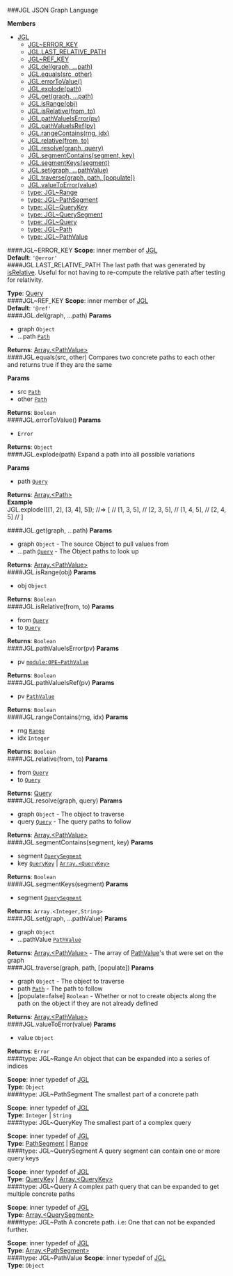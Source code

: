 <a name="module_JGL"></a>
###JGL
JSON Graph Language

**Members**

* [JGL](#module_JGL)
  * [JGL~ERROR_KEY](#module_JGL..ERROR_KEY)
  * [JGL.LAST_RELATIVE_PATH](#module_JGL.LAST_RELATIVE_PATH)
  * [JGL~REF_KEY](#module_JGL..REF_KEY)
  * [JGL.del(graph, ...path)](#module_JGL.del)
  * [JGL.equals(src, other)](#module_JGL.equals)
  * [JGL.errorToValue()](#module_JGL.errorToValue)
  * [JGL.explode(path)](#module_JGL.explode)
  * [JGL.get(graph, ...path)](#module_JGL.get)
  * [JGL.isRange(obj)](#module_JGL.isRange)
  * [JGL.isRelative(from, to)](#module_JGL.isRelative)
  * [JGL.pathValueIsError(pv)](#module_JGL.pathValueIsError)
  * [JGL.pathValueIsRef(pv)](#module_JGL.pathValueIsRef)
  * [JGL.rangeContains(rng, idx)](#module_JGL.rangeContains)
  * [JGL.relative(from, to)](#module_JGL.relative)
  * [JGL.resolve(graph, query)](#module_JGL.resolve)
  * [JGL.segmentContains(segment, key)](#module_JGL.segmentContains)
  * [JGL.segmentKeys(segment)](#module_JGL.segmentKeys)
  * [JGL.set(graph, ...pathValue)](#module_JGL.set)
  * [JGL.traverse(graph, path, [populate])](#module_JGL.traverse)
  * [JGL.valueToError(value)](#module_JGL.valueToError)
  * [type: JGL~Range](#module_JGL..Range)
  * [type: JGL~PathSegment](#module_JGL..PathSegment)
  * [type: JGL~QueryKey](#module_JGL..QueryKey)
  * [type: JGL~QuerySegment](#module_JGL..QuerySegment)
  * [type: JGL~Query](#module_JGL..Query)
  * [type: JGL~Path](#module_JGL..Path)
  * [type: JGL~PathValue](#module_JGL..PathValue)

<a name="module_JGL..ERROR_KEY"></a>
####JGL~ERROR_KEY
**Scope**: inner member of [JGL](#module_JGL)  
**Default**: `'@error'`  
<a name="module_JGL.LAST_RELATIVE_PATH"></a>
####JGL.LAST_RELATIVE_PATH
The last path that was generated by [isRelative](#module_JGL.isRelative).
Useful for not having to re-compute the relative path after testing for
relativity.

**Type**: [Query](#module_JGL..Query)  
<a name="module_JGL..REF_KEY"></a>
####JGL~REF_KEY
**Scope**: inner member of [JGL](#module_JGL)  
**Default**: `'@ref'`  
<a name="module_JGL.del"></a>
####JGL.del(graph, ...path)
**Params**

- graph `Object`  
- ...path <code>[Path](#module_JGL..Path)</code>  

**Returns**: [Array.&lt;PathValue&gt;](#module_JGL..PathValue)  
<a name="module_JGL.equals"></a>
####JGL.equals(src, other)
Compares two concrete paths to each other and returns true if they are the same

**Params**

- src <code>[Path](#module_JGL..Path)</code>  
- other <code>[Path](#module_JGL..Path)</code>  

**Returns**: `Boolean`  
<a name="module_JGL.errorToValue"></a>
####JGL.errorToValue()
**Params**

-  `Error`  

**Returns**: `Object`  
<a name="module_JGL.explode"></a>
####JGL.explode(path)
Expand a path into all possible variations

**Params**

- path <code>[Query](#module_JGL..Query)</code>  

**Returns**: [Array.&lt;Path&gt;](#module_JGL..Path)  
**Example**  
JGL.explode([[1, 2], [3, 4], 5]);
//=> [
//      [1, 3, 5],
//      [2, 3, 5],
//      [1, 4, 5],
//      [2, 4, 5]
//   ]

<a name="module_JGL.get"></a>
####JGL.get(graph, ...path)
**Params**

- graph `Object` - The source Object to pull values from  
- ...path <code>[Query](#module_JGL..Query)</code> - The Object paths to look up  

**Returns**: [Array.&lt;PathValue&gt;](#module_JGL..PathValue)  
<a name="module_JGL.isRange"></a>
####JGL.isRange(obj)
**Params**

- obj `Object`  

**Returns**: `Boolean`  
<a name="module_JGL.isRelative"></a>
####JGL.isRelative(from, to)
**Params**

- from <code>[Query](#module_JGL..Query)</code>  
- to <code>[Query](#module_JGL..Query)</code>  

**Returns**: `Boolean`  
<a name="module_JGL.pathValueIsError"></a>
####JGL.pathValueIsError(pv)
**Params**

- pv <code>[module:OPE~PathValue](module:OPE~PathValue)</code>  

**Returns**: `Boolean`  
<a name="module_JGL.pathValueIsRef"></a>
####JGL.pathValueIsRef(pv)
**Params**

- pv <code>[PathValue](#module_JGL..PathValue)</code>  

**Returns**: `Boolean`  
<a name="module_JGL.rangeContains"></a>
####JGL.rangeContains(rng, idx)
**Params**

- rng <code>[Range](#module_JGL..Range)</code>  
- idx `Integer`  

**Returns**: `Boolean`  
<a name="module_JGL.relative"></a>
####JGL.relative(from, to)
**Params**

- from <code>[Query](#module_JGL..Query)</code>  
- to <code>[Query](#module_JGL..Query)</code>  

**Returns**: [Query](#module_JGL..Query)  
<a name="module_JGL.resolve"></a>
####JGL.resolve(graph, query)
**Params**

- graph `Object` - The object to traverse  
- query <code>[Query](#module_JGL..Query)</code> - The query paths to follow  

**Returns**: [Array.&lt;PathValue&gt;](#module_JGL..PathValue)  
<a name="module_JGL.segmentContains"></a>
####JGL.segmentContains(segment, key)
**Params**

- segment <code>[QuerySegment](#module_JGL..QuerySegment)</code>  
- key <code>[QueryKey](#module_JGL..QueryKey)</code> | <code>[Array.&lt;QueryKey&gt;](#module_JGL..QueryKey)</code>  

**Returns**: `Boolean`  
<a name="module_JGL.segmentKeys"></a>
####JGL.segmentKeys(segment)
**Params**

- segment <code>[QuerySegment](#module_JGL..QuerySegment)</code>  

**Returns**: `Array.<Integer,String>`  
<a name="module_JGL.set"></a>
####JGL.set(graph, ...pathValue)
**Params**

- graph `Object`  
- ...pathValue <code>[PathValue](#module_JGL..PathValue)</code>  

**Returns**: [Array.&lt;PathValue&gt;](#module_JGL..PathValue) - The array of [PathValue](#module_JGL..PathValue)'s
that were set on the graph  
<a name="module_JGL.traverse"></a>
####JGL.traverse(graph, path, [populate])
**Params**

- graph `Object` - The object to traverse  
- path <code>[Path](#module_JGL..Path)</code> - The path to follow  
- \[populate=false\] `Boolean` - Whether or not to create objects along the path
on the object if they are not already defined  

**Returns**: [Array.&lt;PathValue&gt;](#module_JGL..PathValue)  
<a name="module_JGL.valueToError"></a>
####JGL.valueToError(value)
**Params**

- value `Object`  

**Returns**: `Error`  
<a name="module_JGL..Range"></a>
####type: JGL~Range
An object that can be expanded into a series of indices

**Scope**: inner typedef of [JGL](#module_JGL)  
**Type**: `Object`  
<a name="module_JGL..PathSegment"></a>
####type: JGL~PathSegment
The smallest part of a concrete path

**Scope**: inner typedef of [JGL](#module_JGL)  
**Type**: `Integer` | `String`  
<a name="module_JGL..QueryKey"></a>
####type: JGL~QueryKey
The smallest part of a complex query

**Scope**: inner typedef of [JGL](#module_JGL)  
**Type**: [PathSegment](#module_JGL..PathSegment) | [Range](#module_JGL..Range)  
<a name="module_JGL..QuerySegment"></a>
####type: JGL~QuerySegment
A query segment can contain one or more query keys

**Scope**: inner typedef of [JGL](#module_JGL)  
**Type**: [QueryKey](#module_JGL..QueryKey) | [Array.&lt;QueryKey&gt;](#module_JGL..QueryKey)  
<a name="module_JGL..Query"></a>
####type: JGL~Query
A complex path query that can be expanded to get multiple concrete paths

**Scope**: inner typedef of [JGL](#module_JGL)  
**Type**: [Array.&lt;QuerySegment&gt;](#module_JGL..QuerySegment)  
<a name="module_JGL..Path"></a>
####type: JGL~Path
A concrete path. i.e: One that can not be expanded further.

**Scope**: inner typedef of [JGL](#module_JGL)  
**Type**: [Array.&lt;PathSegment&gt;](#module_JGL..PathSegment)  
<a name="module_JGL..PathValue"></a>
####type: JGL~PathValue
**Scope**: inner typedef of [JGL](#module_JGL)  
**Type**: `Object`  
